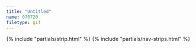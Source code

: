 ```yaml
---
title: "Untitled"
name: 070720
filetype: gif
---
```


{% include "partials/strip.html" %}
{% include "partials/nav-strips.html" %}
